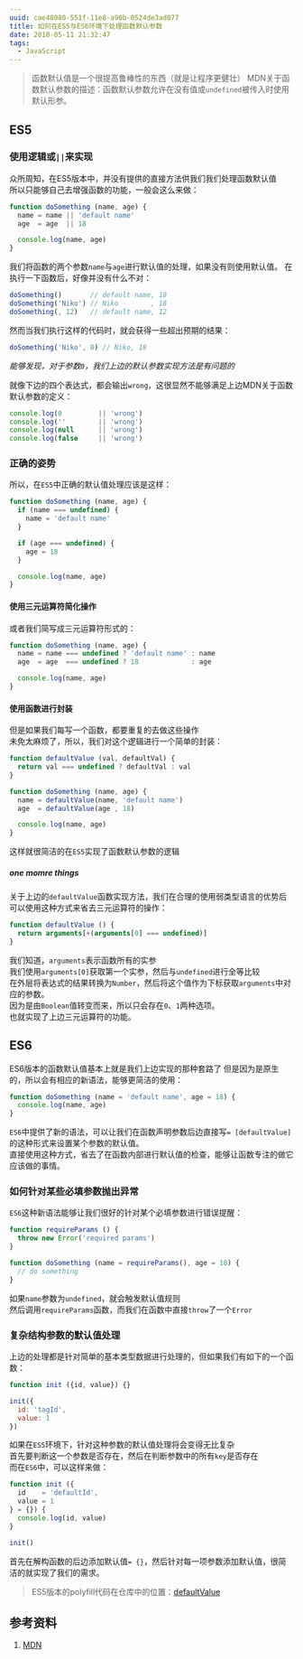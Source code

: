 ```yaml
---
uuid: cae48080-551f-11e8-a90b-0524de3ad077
title: 如何在ES5与ES6环境下处理函数默认参数
date: 2018-05-11 21:32:47
tags:
  - JavaScript
---
```


> 函数默认值是一个很提高鲁棒性的东西（就是让程序更健壮）
> MDN关于函数默认参数的描述：函数默认参数允许在没有值或`undefined`被传入时使用默认形参。

## ES5

### 使用逻辑或`||`来实现

众所周知，在ES5版本中，并没有提供的直接方法供我们我们处理函数默认值  
所以只能够自己去增强函数的功能，一般会这么来做：
```javascript
function doSomething (name, age) {
  name = name || 'default name'
  age  = age  || 18

  console.log(name, age)
}
```

我们将函数的两个参数`name`与`age`进行默认值的处理，如果没有则使用默认值。
在执行一下函数后，好像并没有什么不对：
```javascript
doSomething()       // default name, 18
doSomething('Niko') // Niko        , 18
doSomething(, 12)   // default name, 12
```

然而当我们执行这样的代码时，就会获得一些超出预期的结果：
```javascript
doSomething('Niko', 0) // Niko, 18
```
*能够发现，对于参数`0`，我们上边的默认参数实现方法是有问题的*

就像下边的四个表达式，都会输出`wrong`，这很显然不能够满足上边MDN关于函数默认参数的定义：
```javascript
console.log(0         || 'wrong')
console.log(''        || 'wrong')
console.log(null      || 'wrong')
console.log(false     || 'wrong')
```

### 正确的姿势

所以，在`ES5`中正确的默认值处理应该是这样：
```javascript
function doSomething (name, age) {
  if (name === undefined) {
    name = 'default name'
  }

  if (age === undefined) {
    age = 18
  }

  console.log(name, age)
}
```

#### 使用三元运算符简化操作

或者我们简写成三元运算符形式的：

```javascript
function doSomething (name, age) {
  name = name === undefined ? 'default name' : name
  age  = age  === undefined ? 18             : age

  console.log(name, age)
}
```

#### 使用函数进行封装

但是如果我们每写一个函数，都要重复的去做这些操作  
未免太麻烦了，所以，我们对这个逻辑进行一个简单的封装：

```javascript
function defaultValue (val, defaultVal) {
  return val === undefined ? defaultVal : val
}

function doSomething (name, age) {
  name = defaultValue(name, 'default name')
  age  = defaultValue(age , 18)

  console.log(name, age)
}
```
这样就很简洁的在`ES5`实现了函数默认参数的逻辑  

##### one momre things

关于上边的`defaultValue`函数实现方法，我们在合理的使用弱类型语言的优势后  
可以使用这种方式来省去三元运算符的操作：
```javascript
function defaultValue () {
  return arguments[+(arguments[0] === undefined)]
}
```

我们知道，`arguments`表示函数所有的实参  
我们使用`arguments[0]`获取第一个实参，然后与`undefined`进行全等比较  
在外层将表达式的结果转换为`Number`，然后将这个值作为下标获取`arguments`中对应的参数。  
因为是由`Boolean`值转变而来，所以只会存在`0`、`1`两种选项。  
也就实现了上边三元运算符的功能。  

## ES6

ES6版本的函数默认值基本上就是我们上边实现的那种套路了
但是因为是原生的，所以会有相应的新语法，能够更简洁的使用：
```javascript
function doSomething (name = 'default name', age = 18) {
  console.log(name, age)
}
```

`ES6`中提供了新的语法，可以让我们在函数声明参数后边直接写`= [defaultValue]`的这种形式来设置某个参数的默认值。  
直接使用这种方式，省去了在函数内部进行默认值的检查，能够让函数专注的做它应该做的事情。  

### 如何针对某些必填参数抛出异常

`ES6`这种新语法能够让我们很好的针对某个必填参数进行错误提醒：  
```javascript
function requireParams () {
  throw new Error('required params')
}

function doSomething (name = requireParams(), age = 18) {
  // do something
}
```

如果`name`参数为`undefined`，就会触发默认值规则  
然后调用`requireParams`函数，而我们在函数中直接`throw`了一个`Error`

### 复杂结构参数的默认值处理

上边的处理都是针对简单的基本类型数据进行处理的，但如果我们有如下的一个函数：
```javascript
function init ({id, value}) {}

init({
  id: 'tagId',
  value: 1
})
```

如果在`ES5`环境下，针对这种参数的默认值处理将会变得无比复杂  
首先要判断这一个参数是否存在，然后在判断参数中的所有`key`是否存在  
而在`ES6`中，可以这样来做：  
```javascript
function init ({
  id    = 'defaultId',
  value = 1
} = {}) {
  console.log(id, value)
}

init()
```

首先在解构函数的后边添加默认值`= {}`，然后针对每一项参数添加默认值，很简洁的就实现了我们的需求。  

> ES5版本的polyfill代码在仓库中的位置：[defaultValue](https://github.com/Jiasm/notebook/blob/master/javascript/es5-default-value-polyfill.js)

## 参考资料

1. [MDN](https://developer.mozilla.org/en-US/docs/Web/JavaScript/Reference/Functions/Default_parameters)
